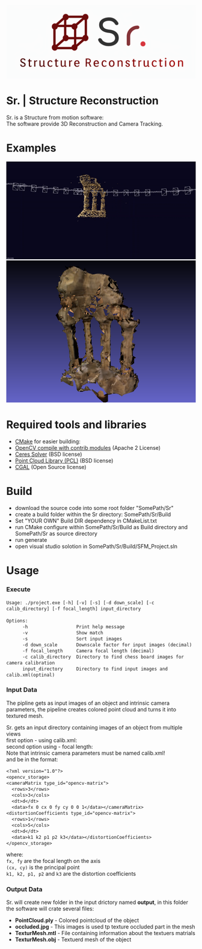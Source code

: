 ![](docs/logo.png)

# Sr. | Structure Reconstruction
Sr. is a Structure from motion software:<br>
The software provide 3D Reconstruction and Camera Tracking.

# Examples
![](docs/pointCloud.gif)
![](docs/mesh.png)

# Required tools and libraries
- [CMake](https://cmake.org) for easier building: 
- [OpenCV compile with contrib modules](https://github.com/opencv/opencv_contrib) (Apache 2 License)
- [Ceres Solver](http://ceres-solver.org/installation.html) (BSD license)
- [Point Cloud Library (PCL)](https://pointclouds.org/downloads) (BSD license)
- [CGAL](https://www.cgal.org/download.html) (Open Source license)

# Build
- download the source code into some root folder "SomePath/Sr"
- create a build folder within the Sr directory: SomePath/Sr/Build
- Set "YOUR OWN" Build DIR dependency in CMakeList.txt
- run CMake configure within SomePath/Sr/Build as Build directory and SomePath/Sr as source directory
- run generate
- open visual studio solotion in SomePath/Sr/Build/SFM_Project.sln

# Usage
### Execute

```
Usage: ./project.exe [-h] [-v] [-s] [-d down_scale] [-c calib_directory] [-f focal_length] input_directory

Options:
      -h                  Print help message
      -v                  Show match
      -s                  Sort input images
      -d down_scale       Downscale factor for input images (decimal)
      -f focal_length     Camera focal length (decimal)
      -c calib_directory  Directory to find chess board images for camera calibration
      input_directory     Directory to find input images and calib.xml(optinal)
```

### Input Data

The pipline gets as input images of an object and intrinsic camera parameters, the pipeline creates colored point cloud and turns it into textured mesh.

Sr. gets an input directory containing images of an object from multiple views<br>
first option - using calib.xml:<br>
second option using - focal length:<br>
Note that intrinsic camera parameters must be named calib.xml!<br>
and be in the format:
```
<?xml version="1.0"?>
<opencv_storage>
<cameraMatrix type_id="opencv-matrix">
  <rows>3</rows>
  <cols>3</cols>
  <dt>d</dt>
  <data>fx 0 cx 0 fy cy 0 0 1</data></cameraMatrix>
<distortionCoefficients type_id="opencv-matrix">
  <rows>1</rows>
  <cols>5</cols>
  <dt>d</dt>
  <data>k1 k2 p1 p2 k3</data></distortionCoefficients>
</opencv_storage>
```
where:<br>
`fx, fy` are the focal length on the axis<br>
`(cx, cy)` is the principal point<br>
`k1, k2, p1, p2` and `k3` are the distortion coefficients
### Output Data
Sr. will create new folder in the input drictory named **output**, in this folder the software will crate several files:
- **PointCloud.ply** - Colored pointcloud of the object
- **occluded.jpg** - This images is used tp texture occluded part in the mesh
- **TexturMesh.mtl** - File containing information about the textuers matrials
- **TexturMesh.obj** - Textuerd mesh of the object
